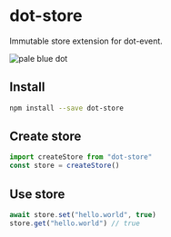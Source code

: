 # dot-store

Immutable store extension for dot-event.

![pale blue dot](https://qph.fs.quoracdn.net/main-qimg-347d2c178e6bf511ee5b91e8276c79fa)

## Install

```bash
npm install --save dot-store
```

## Create store

```js
import createStore from "dot-store"
const store = createStore()
```

## Use store

```js
await store.set("hello.world", true)
store.get("hello.world") // true
```
